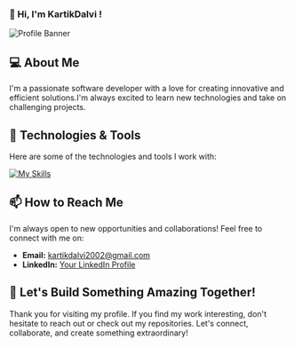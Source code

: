 

### 👋 Hi, I'm KartikDalvi !

![Profile Banner](path-to-your-banner-image)

## 💻 About Me

I'm a passionate software developer with a love for creating innovative and efficient solutions.I'm always excited to learn new technologies and take on challenging projects.

## 🔧 Technologies & Tools

Here are some of the technologies and tools I work with:

[![My Skills](https://skillicons.dev/icons?i=html,css,js,eclipse,java,mysql,py	)](https://skillicons.dev)

## 📫 How to Reach Me

I'm always open to new opportunities and collaborations! Feel free to connect with me on:

- **Email:** [kartikdalvi2002@gmail.com](mailto:kartikdalvi2002@gmail.com)
- **LinkedIn:** [Your LinkedIn Profile](https://www.linkedin.com/in/kartik-dalvi-a41a101ba)

## 🚀 Let's Build Something Amazing Together!

Thank you for visiting my profile. If you find my work interesting, don't hesitate to reach out or check out my repositories. Let's connect, collaborate, and create something extraordinary!

